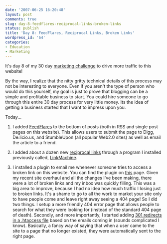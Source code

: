 ```yaml
---
date: '2007-06-25 16:20:48'
layout: post
comments: true
slug: day-8-feedflares-reciprocal-links-broken-links
status: publish
title: 'Day 8: FeedFlares, Reciprocal Links, Broken Links'
wordpress_id: '64'
categories:
- Education
- Marketing
---
```


It's day 8 of my 30 day [marketing challenge](http://brianarmstrong.org/posts/website-marketing-three-tasks-per-day-for-a-month/) to drive more traffic to this website!

By the way, I realize that the nitty gritty technical details of this process may not be interesting to everyone.  Even if you aren't the type of person who would do this yourself, my goal is just to prove that blogging can be a simple and profitable business to start.  You could hire someone to go through this entire 30 day process for very little money.  Its the idea of getting a business started that I want to impress upon you.

Today...
1. I added [FeedFlares](http://www.google.com/url?sa=t&ct=res&cd=1&url=http%3A%2F%2Fwww.feedburner.com%2Ffb%2Fa%2Fpublishers%2Ffeedflare%3Bjsessionid%3D0111D8BC426030BA9FD78969E56CF95A.fb1&ei=1ft-RpDOBJeQggTQl7WfAQ&usg=AFQjCNEplseOtAo8-HiTxAUZEh7bN-CImw&sig2=0pb-dVCBKLwxvvOWkFmDRw) to the bottom of posts (both in RSS and single post pages on this website).  This allows users to submit the page to Digg, De.licio.us, and StumbleUpon (all popular Web2.0 sites) as well as email the article to a friend.



2. I added about a dozen new [reciprocal links](http://en.wikipedia.org/wiki/Reciprocal_links) through a program I installed previously called, [LinkMachine](http://www.linkmachine.net/trk.php?ID=2328).

3. I installed a plugin to email me whenever someone tries to access a broken link on this website.  You can find the plugin on [this](http://alexking.org/projects/wordpress) page.  Given my recent site overhaul and all the changes I've been making, there were a lot of broken links and my inbox was quickly filling.  This was a big area to improve, because I had no idea how much traffic I losing just to broken links.  It's a shame to go to all the work to market your site only to have people come and leave right away seeing a 404 page!  So I did two things.  I setup a more friendly 404 error page that allows people to search for what they were looking for (instead of the standard 404 page of death).  Secondly, and more importantly, I started adding [301 redirects in a .htaccess file](http://www.isitebuild.com/301-redirect.htm) based on the emails coming in (sounds complicated I know).  Basically, a fancy way of saying that when a user came to the site to a page that no longer existed, they were automatically sent to the right page.
